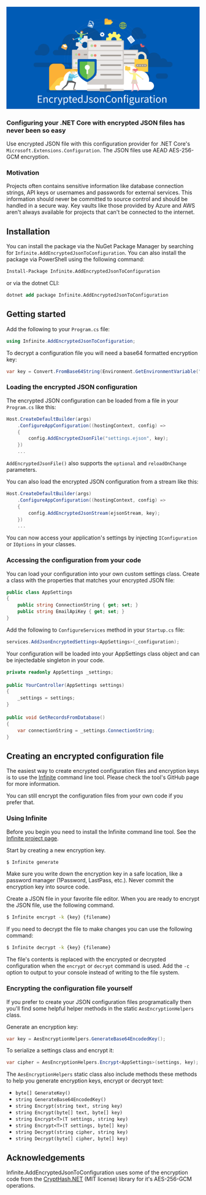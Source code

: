 ![](https://raw.githubusercontent.com/infinitesoftwaregroup/Infinite.AddEncryptedJsonToConfiguration/main/.github/images/banner.png)

### Configuring your .NET Core with encrypted JSON files has never been so easy

Use encrypted JSON file with this configuration provider for .NET Core's `Microsoft.Extensions.Configuration`. The JSON files use AEAD AES-256-GCM encryption.

### Motivation

Projects often contains sensitive information like database connection strings, API keys or usernames and passwords for external services. This information should never be committed to source control and should be handled in a secure way. Key vaults like those provided by Azure and AWS aren't always available for projects that can't be connected to the internet.

## Installation

You can install the package via the NuGet Package Manager by searching for `Infinite.AddEncryptedJsonToConfiguration`. You can also install the package via PowerShell using the following command:

```ps
Install-Package Infinite.AddEncryptedJsonToConfiguration
```

or via the dotnet CLI:

```ps
dotnet add package Infinite.AddEncryptedJsonToConfiguration
```

## Getting started

Add the following to your `Program.cs` file:

```csharp
using Infinite.AddEncryptedJsonToConfiguration;
```

To decrypt a configuration file you will need a base64 formatted encryption key:

```csharp
var key = Convert.FromBase64String(Environment.GetEnvironmentVariable("SECRET_SAUCE"));
```

### Loading the encrypted JSON configuration

The encrypted JSON configuration can be loaded from a file in your `Program.cs` like this:

```csharp
Host.CreateDefaultBuilder(args)
    .ConfigureAppConfiguration((hostingContext, config) =>
    {
        config.AddEncryptedJsonFile("settings.ejson", key);
    })
    ...
```

`AddEncryptedJsonFile()` also supports the `optional` and `reloadOnChange` parameters.

You can also load the encrypted JSON configuration from a stream like this:

```csharp
Host.CreateDefaultBuilder(args)
    .ConfigureAppConfiguration((hostingContext, config) =>
    {
        config.AddEncryptedJsonStream(ejsonStream, key);
    })
    ...
```

You can now access your application's settings by injecting `IConfiguration` or `IOptions` in your classes.

### Accessing the configuration from your code

You can load your configuration into your own custom settings class. Create a class with the properties that matches your encrypted JSON file:

```csharp
public class AppSettings
{
    public string ConnectionString { get; set; }
    public string EmailApiKey { get; set; }
}
```

Add the following to `ConfigureServices` method in your  `Startup.cs` file:

```csharp
services.AddJsonEncryptedSettings<AppSettings>(_configuration);
```

Your configuration will be loaded into your AppSettings class object and can be injectedable singleton in your code.

```csharp
private readonly AppSettings _settings;

public YourController(AppSettings settings)
{
    _settings = settings;
}

public void GetRecordsFromDatabase()
{
    var connectionString = _settings.ConnectionString;
}
```

## Creating an encrypted configuration file

The easiest way to create encrypted configuration files and encryption keys is to use the [Infinite](https://github.com/infinitesoftwaregroup/Infinite.Cipher) command line tool. Please check the tool's GitHub page for more information.

You can still encrypt the configuration files from your own code if you prefer that.

### Using Infinite

Before you begin you need to install the Infinite command line tool. See the [Infinite project page](https://github.com/infinitesoftwaregroup/Infinite.Cipher).

Start by creating a new encryption key.

```bash
$ Infinite generate
```

Make sure you write down the encryption key in a safe location, like a password manager (1Password, LastPass, etc.). Never commit the encryption key into source code.

Create a JSON file in your favorite file editor. When you are ready to encrypt the JSON file, use the following command.

```bash
$ Infinite encrypt -k {key} {filename}
```

If you need to decrypt the file to make changes you can use the following command:

```bash
$ Infinite decrypt -k {key} {filename}
```

The file's contents is replaced with the encrypted or decrypted configuration when the `encrypt` or `decrypt` command is used. Add the `-c` option to output to your console instead of writing to the file system.

### Encrypting the configuration file yourself

If you prefer to create your JSON configuration files programatically then you'll find some helpful helper methods in the static `AesEncryptionHelpers` class.

Generate an encryption key:

```csharp
var key = AesEncryptionHelpers.GenerateBase64EncodedKey();
```

To serialize a settings class and encrypt it:

```csharp
var cipher = AesEncryptionHelpers.Encrypt<AppSettings>(settings, key);
```

The `AesEncryptionHelpers` static class also include methods these methods to help you generate encryption keys, encrypt or decrypt text:

* `byte[] GenerateKey()`
* `string GenerateBase64EncodedKey()`
* `string Encrypt(string text, string key)`
* `string Encrypt(byte[] text, byte[] key)`
* `string Encrypt<T>(T settings, string key)`
* `string Encrypt<T>(T settings, byte[] key)`
* `string Decrypt(string cipher, string key)`
* `string Decrypt(byte[] cipher, byte[] key)`

## Acknowledgements

Infinite.AddEncryptedJsonToConfiguration uses some of the encryption code from the [CryptHash.NET](https://github.com/alecgn/crypthash-net/) (MIT license) library for it's AES-256-GCM operations.
